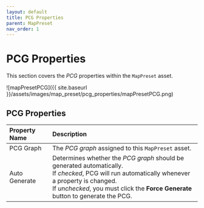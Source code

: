 ```yaml
---
layout: default
title: PCG Properties 
parent: MapPreset
nav_order: 1
---
```


# PCG Properties

This section covers the *PCG* properties within the `MapPreset` asset.

![mapPresetPCG]({{ site.baseurl }}/assets/images/map_preset/pcg_properties/mapPresetPCG.png)
## PCG Properties

| Property Name | Description                                                                                                                                                                                                                              |
| :------------ | :--------------------------------------------------------------------------------------------------------------------------------------------------------------------------------------------------------------------------------------- |
| PCG Graph     | The *PCG graph* assigned to this `MapPreset` asset.                                                                                                                                                                                      |
| Auto Generate | Determines whether the *PCG graph* should be generated automatically. <br>If *checked*, PCG will run automatically whenever a property is changed. <br>If *unchecked*, you must click the **Force Generate** button to generate the PCG. |
